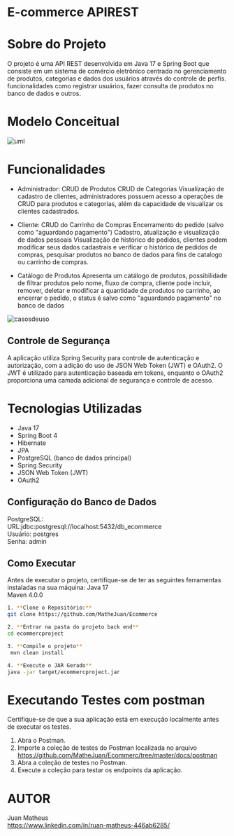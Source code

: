 # E-commerce APIREST

# Sobre do Projeto
O projeto é uma API REST desenvolvida em Java 17 e Spring Boot que consiste em um sistema de comércio eletrônico centrado no gerenciamento de produtos, categorias e dados dos usuários através do controle de perfis. funcionalidades como registrar usuários, fazer consulta de produtos no banco de dados e outros.
# Modelo Conceitual

![uml](https://github.com/MatheJuan/assets/blob/main/UML-%20Ecommerce-1.png)

# Funcionalidades
* Administrador: CRUD de Produtos
CRUD de Categorias
Visualização de cadastro de clientes,
administradores possuem acesso a operações de CRUD para produtos e categorias, além da capacidade de visualizar os clientes cadastrados.

* Cliente: CRUD do Carrinho de Compras
Encerramento do pedido (salvo como "aguardando pagamento")
Cadastro, atualização e visualização de dados pessoais
Visualização de histórico de pedidos,
clientes podem modificar seus dados cadastrais e verificar o histórico de pedidos de compras, pesquisar produtos no banco de dados para fins de catalogo ou carrinho de compras.

* Catálogo de Produtos
Apresenta um catálogo de produtos,
possibilidade de filtrar produtos pelo nome, 
fluxo de compra, cliente pode incluir, remover, deletar e modificar a quantidade de produtos no carrinho,
ao encerrar o pedido, o status é salvo como "aguardando pagamento" no banco de dados

![casosdeuso](https://github.com/MatheJuan/assets/blob/main/Casos%20de%20uso-%20Ecommerce.png)
## Controle de Segurança

A aplicação utiliza Spring Security para controle de autenticação e autorização, com a adição do uso de JSON Web Token (JWT) e OAuth2. O JWT é utilizado para autenticação baseada em tokens, enquanto o OAuth2 proporciona uma camada adicional de segurança e controle de acesso.

# Tecnologias Utilizadas
* Java 17
* Spring Boot 4
* Hibernate
* JPA
* PostgreSQL (banco de dados principal)
* Spring Security
* JSON Web Token (JWT)
* OAuth2

## Configuração do Banco de Dados
PostgreSQL:  
 URL:jdbc:postgresql://localhost:5432/db_ecommerce  
 Usuário: postgres  
 Senha: admin  


## Como Executar
Antes de executar o projeto, certifique-se de ter as seguintes ferramentas instaladas na sua máquina:
 Java 17  
 Maven 4.0.0  
```bash
1. **Clone o Repositório:**
git clone https://github.com/MatheJuan/Ecommerce

2. **Entrar na pasta do projeto back end**
cd ecommercproject

3. **Compile o projeto**
 mvn clean install

4. **Execute o JAR Gerado**
java -jar target/ecommercproject.jar
```

# Executando Testes com postman
 Certifique-se de que a sua aplicação está em execução localmente antes de executar os testes.  
 
1. Abra o Postman.  
2. Importe a coleção de testes do Postman localizada no arquivo https://github.com/MatheJuan/Ecommerc/tree/master/docs/postman
3. Abra a coleção de testes no Postman.  
4. Execute a coleção para testar os endpoints da aplicação.

# AUTOR
Juan Matheus  
https://www.linkedin.com/in/ruan-matheus-446ab6285/
